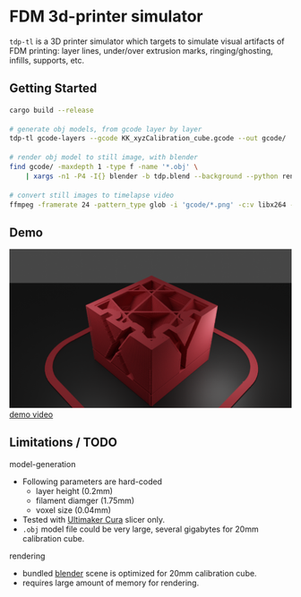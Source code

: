 # FDM 3d-printer simulator

`tdp-tl` is a 3D printer simulator which targets to simulate visual artifacts of FDM printing: layer lines, under/over extrusion marks, ringing/ghosting, infills, supports, etc.

## Getting Started

```sh
cargo build --release

# generate obj models, from gcode layer by layer
tdp-tl gcode-layers --gcode KK_xyzCalibration_cube.gcode --out gcode/

# render obj model to still image, with blender
find gcode/ -maxdepth 1 -type f -name '*.obj' \
    | xargs -n1 -P4 -I{} blender -b tdp.blend --background --python render.py -- {} "{}.png"

# convert still images to timelapse video
ffmpeg -framerate 24 -pattern_type glob -i 'gcode/*.png' -c:v libx264 -pix_fmt yuv420p timelapse.mp4
```

## Demo

![demo image](./demo/gcode_080.png)
[demo video](https://www.youtube.com/watch?v=bPexqm6nO7Q)


## Limitations / TODO

model-generation
 - Following parameters are hard-coded
   - layer height (0.2mm)
   - filament diamger (1.75mm)
   - voxel size (0.04mm)
 - Tested with [Ultimaker Cura](https://ultimaker.com/software/ultimaker-cura) slicer only.
 - `.obj` model file could be very large, several gigabytes for 20mm calibration cube.

rendering
 - bundled [blender](https://www.blender.org) scene is optimized for 20mm calibration cube.
 - requires large amount of memory for rendering.
